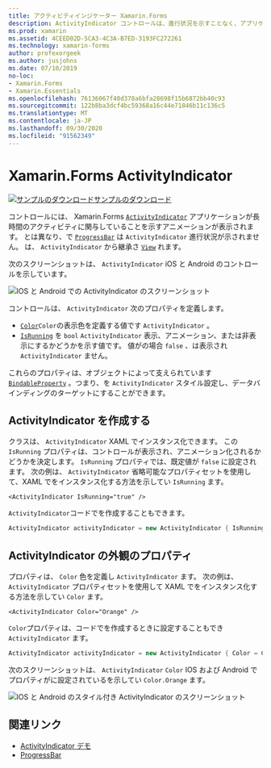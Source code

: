 ```yaml
---
title: アクティビティインジケーター Xamarin.Forms
description: ActivityIndicator コントロールは、進行状況を示すことなく、アプリケーションが時間のかかるアクティビティに関与していることをユーザーに示します。 この記事では、XAML とコードで ActivityIndicator を使用する方法について説明します。
ms.prod: xamarin
ms.assetid: 4CEED02D-5CA3-4C3A-B7ED-3193FC272261
ms.technology: xamarin-forms
author: profexorgeek
ms.author: jusjohns
ms.date: 07/10/2019
no-loc:
- Xamarin.Forms
- Xamarin.Essentials
ms.openlocfilehash: 76136067f40d378a6bfa28698f15b6872bb40c93
ms.sourcegitcommit: 122b8ba3dcf4bc59368a16c44e71846b11c136c5
ms.translationtype: MT
ms.contentlocale: ja-JP
ms.lasthandoff: 09/30/2020
ms.locfileid: "91562349"
---
```

# <a name="no-locxamarinforms-activityindicator"></a>Xamarin.Forms ActivityIndicator
[![サンプルのダウンロード](~/media/shared/download.png)サンプルのダウンロード](https://docs.microsoft.com/samples/xamarin/xamarin-forms-samples/userinterface-activityindicatordemos/)

コントロールには、 Xamarin.Forms [`ActivityIndicator`](xref:Xamarin.Forms.ActivityIndicator) アプリケーションが長時間のアクティビティに関与していることを示すアニメーションが表示されます。 とは異なり、で [`ProgressBar`](xref:Xamarin.Forms.ProgressBar) は `ActivityIndicator` 進行状況が示されません。 は、 `ActivityIndicator` から継承さ [`View`](xref:Xamarin.Forms.View) れます。

次のスクリーンショットは、 `ActivityIndicator` iOS と Android のコントロールを示しています。

![IOS と Android での ActivityIndicator のスクリーンショット](activityindicator-images/activityindicators-default.png "IOS と Android での ActivityIndicator のスクリーンショット")

コントロールは、 `ActivityIndicator` 次のプロパティを定義します。

* [`Color`](xref:Xamarin.Forms.ActivityIndicator.Color)`Color`の表示色を定義する値です `ActivityIndicator` 。
* [`IsRunning`](xref:Xamarin.Forms.ActivityIndicator.IsRunning) を `bool` `ActivityIndicator` 表示、アニメーション、または非表示にするかどうかを示す値です。 値がの場合 `false` 、は表示され `ActivityIndicator` ません。

これらのプロパティは、オブジェクトによって支えられています [`BindableProperty`](xref:Xamarin.Forms.BindableProperty) 。つまり、を `ActivityIndicator` スタイル設定し、データバインディングのターゲットにすることができます。

## <a name="create-an-activityindicator"></a>ActivityIndicator を作成する

クラスは、 `ActivityIndicator` XAML でインスタンス化できます。 この `IsRunning` プロパティは、コントロールが表示され、アニメーション化されるかどうかを決定します。 `IsRunning` プロパティでは、既定値が `false` に設定されます。 次の例は、 `ActivityIndicator` 省略可能なプロパティセットを使用して、XAML でをインスタンス化する方法を示してい `IsRunning` ます。

```xaml
<ActivityIndicator IsRunning="true" />
```

`ActivityIndicator`コードでを作成することもできます。

```csharp
ActivityIndicator activityIndicator = new ActivityIndicator { IsRunning = true };
```

## <a name="activityindicator-appearance-properties"></a>ActivityIndicator の外観のプロパティ

プロパティは、 `Color` 色を定義し `ActivityIndicator` ます。 次の例は、 `ActivityIndicator` プロパティセットを使用して XAML でをインスタンス化する方法を示してい `Color` ます。

```xaml
<ActivityIndicator Color="Orange" />
```

`Color`プロパティは、コードでを作成するときに設定することもでき `ActivityIndicator` ます。

```csharp
ActivityIndicator activityIndicator = new ActivityIndicator { Color = Color.Orange };
```

次のスクリーンショットは、 `ActivityIndicator` `Color` IOS および Android でプロパティがに設定されているを示してい `Color.Orange` ます。

![IOS と Android のスタイル付き ActivityIndicator のスクリーンショット](activityindicator-images/activityindicators-styled.png "IOS と Android のスタイル付き ActivityIndicator のスクリーンショット")

## <a name="related-links"></a>関連リンク

* [ActivityIndicator デモ](/samples/xamarin/xamarin-forms-samples/userinterface-activityindicatordemos/)
* [ProgressBar](~/xamarin-forms/user-interface/progressbar.md)